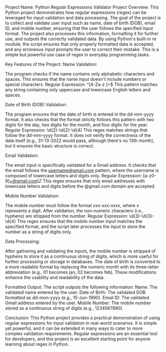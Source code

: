 Project Name: Python Regular Expressions Validator
Project Overview:
This Python project demonstrates how regular expressions (regex) can be leveraged for input validation and data processing. The goal of the project is to collect and validate user input such as name, date of birth (DOB), email ID, and mobile number, ensuring that the user follows the specified input format. The project also processes this information, formatting it for further use, and outputs the correctly validated data.
By using Python's built-in re module, the script ensures that only properly formatted data is accepted, and any erroneous input prompts the user to correct their mistake. This is a simple but powerful use case of regex in everyday programming tasks.

Key Features of the Project:
Name Validation:

The program checks if the name contains only alphabetic characters and spaces. This ensures that the name input doesn't include numbers or special characters.
Regular Expression: ^[A-Za-z ]+$
This pattern matches any string containing only uppercase and lowercase English letters and spaces.

Date of Birth (DOB) Validation:

The program ensures that the date of birth is entered in the dd-mm-yyyy format. It also checks that the format strictly follows this pattern with two digits for the day, two digits for the month, and four digits for the year.
Regular Expression: \d{2}-\d{2}-\d{4}
This regex matches strings that follow the dd-mm-yyyy format. It does not verify the correctness of the date itself (e.g., 31-13-2022 would pass, although there's no 13th month), but it ensures the basic structure is correct.

Email Validation:

The email input is specifically validated for a Gmail address. It checks that the email follows the username@gmail.com pattern, where the username is composed of lowercase letters and digits only.
Regular Expression: [a-z0-9]+@gmail.com\Z
This regex ensures that only email addresses with lowercase letters and digits before the @gmail.com domain are accepted.

Mobile Number Validation:

The mobile number must follow the format xxx-xxx-xxxx, where x represents a digit. After validation, the non-numeric characters (i.e., hyphens) are stripped from the number.
Regular Expression: \d{3}-\d{3}-\d{4}
This regex ensures that the mobile number input matches the specified format, and the script later processes the input to store the number as a string of digits only.

Data Processing:

After gathering and validating the inputs, the mobile number is stripped of hyphens to store it as a continuous string of digits, which is more useful for further processing or storage in databases.
The date of birth is converted to a more readable format by replacing the numeric month with its three-letter abbreviation (e.g., 01 becomes jan, 02 becomes feb).
These modifications enhance the usability and readability of the data.

Formatted Output:
The script outputs the following information:
Name: The validated name entered by the user.
Date of Birth: The validated DOB formatted as dd-mon-yyyy (e.g., 15-Jun-1990).
Email ID: The validated Gmail address entered by the user.
Mobile Number: The mobile number stored as a continuous string of digits (e.g., 1234567890).

Conclusion:
This Python project provides a practical demonstration of using regular expressions for input validation in real-world scenarios. It is simple yet powerful, and it can be extended in many ways to cater to more complex validation requirements. Regular expressions are an essential tool for developers, and this project is an excellent starting point for anyone learning about regex in Python.

